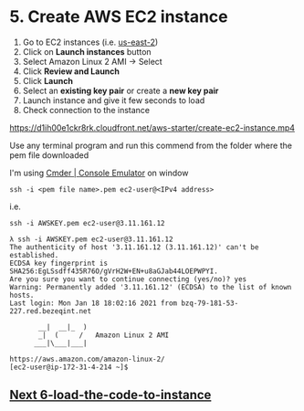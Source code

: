 # 5. Create AWS EC2 instance

1. Go to EC2 instances (i.e.  [us-east-2](https://us-east-2.console.aws.amazon.com/ec2/v2/home?region=us-east-2#Instances:))
2. Click on **Launch instances** button
3. Select Amazon Linux 2 AMI -> Select
4. Click **Review and Launch**
5. Click **Launch**
6. Select an <b>existing key pair</b> or create a <b>new key pair</b>
7. Launch instance and give it few seconds to load
8. Check connection to the instance

https://d1ih00e1ckr8rk.cloudfront.net/aws-starter/create-ec2-instance.mp4

Use any terminal program and run this commend from the folder where the pem file downloaded

I'm using [Cmder | Console Emulator](https://cmder.net/) on window
````
ssh -i <pem file name>.pem ec2-user@<IPv4 address>
````
        
i.e.
````
ssh -i AWSKEY.pem ec2-user@3.11.161.12

λ ssh -i AWSKEY.pem ec2-user@3.11.161.12
The authenticity of host '3.11.161.12 (3.11.161.12)' can't be established.
ECDSA key fingerprint is SHA256:EgLSsdff435R76O/gVrH2W+EN+u8aGJab44LOEPWPYI.
Are you sure you want to continue connecting (yes/no)? yes
Warning: Permanently added '3.11.161.12' (ECDSA) to the list of known hosts.
Last login: Mon Jan 18 18:02:16 2021 from bzq-79-181-53-227.red.bezeqint.net

       __|  __|_  )
       _|  (     /   Amazon Linux 2 AMI
      ___|\___|___|

https://aws.amazon.com/amazon-linux-2/
[ec2-user@ip-172-31-4-214 ~]$
````

## [Next 6-load-the-code-to-instance](https://github.com/amitznati/aws-fullstack-starter/tree/master/6-load-the-code-to-instance#6-load-the-code-to-instance)




